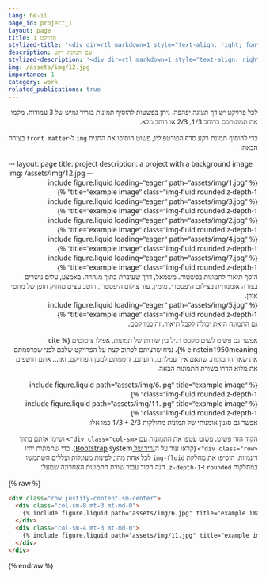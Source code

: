 ```yaml
---
lang: he-il
page_id: project_1
layout: page
title: פרויקט 1
stylized-title: '<div dir=rtl markdown=1 style="text-align: right; font-family: Segoe UI"><h1 class="post-title">פרויקט 1</h1></div>'
description: עם תמונת רקע
stylized-description: '<div dir=rtl markdown=1 style="text-align: right; font-family: Segoe UI"><p class="post-description">עם תמונת רקע</p></div>'
img: /assets/img/12.jpg
importance: 1
category: work
related_publications: true
---
```


<div dir=rtl markdown=1 style="text-align: right; font-family: Segoe UI">
לכל פרויקט יש דף תצוגה יפהפה.
ניתן בפשטות להוסיף תמונות בגריד גמיש של 3 עמודות.
מקמו את תמונותכם ברוחב 1/3, 2/3 או רוחב מלא.

כדי להוסיף תמונת רקע סדף הפורטפוליו, פשוט הוסיפו את התגית `img` ל-`front matter` בצורה הבאה:

<div dir=ltr markdown=1 style="text-align: left">
    ---
    layout: page
    title: project
    description: a project with a background image
    img: /assets/img/12.jpg
    ---
</div>
<div class="row">
    <div class="col-sm mt-3 mt-md-0">
        {% include figure.liquid loading="eager" path="assets/img/1.jpg" title="example image" class="img-fluid rounded z-depth-1" %}
        <br/>
        {% include figure.liquid loading="eager" path="assets/img/3.jpg" title="example image" class="img-fluid rounded z-depth-1" %}
    </div>
    <div class="col-sm mt-3 mt-md-0">
        {% include figure.liquid loading="eager" path="assets/img/2.jpg" title="example image" class="img-fluid rounded z-depth-1" %}
    </div>
    <div class="col-sm mt-3 mt-md-0">
        {% include figure.liquid loading="eager" path="assets/img/4.jpg" title="example image" class="img-fluid rounded z-depth-1" %}
        <br/>
        {% include figure.liquid loading="eager" path="assets/img/7.jpg" title="example image" class="img-fluid rounded z-depth-1" %}
    </div>
</div>
<div class="caption">
    הוסף תיאור לתמונות בפשטות. משמאל, דרך שעוברת בתוך מנהרה. באמצע, עלים נושרים בצורה אומנותית בצילום היפסטרי. מימין, עוד צילום היפסטרי, חוטב עצים מחזיק חופן של מחטי אורן. 
</div>
<div class="row">
    <div class="col-sm mt-3 mt-md-0">
        {% include figure.liquid loading="eager" path="assets/img/5.jpg" title="example image" class="img-fluid rounded z-depth-1" %}
    </div>
</div>
<div class="caption">
    גם התמונה הזאת יכולה לקבל תיאור. זה כמו קסם.
</div>

אפשר גם פשוט לשים טקסט רגיל בין שורות של תמונות, אפילו ציטוטים {% cite einstein1950meaning %}.
נניח שרציתם לכתוב קצת על הפרויקט שלכם לפני שפרסמתם את שאר התמונות.
שתאם איך עמלתם, הזעתם, _דיממתם_ למען הפרויקט, ואז... אתם חושפים את מלוא הדרו בשורת התמונות הבאה.

<div class="row justify-content-sm-center">
    <div class="col-sm-8 mt-3 mt-md-0">
        {% include figure.liquid path="assets/img/6.jpg" title="example image" class="img-fluid rounded z-depth-1" %}
    </div>
    <div class="col-sm-4 mt-3 mt-md-0">
        {% include figure.liquid path="assets/img/11.jpg" title="example image" class="img-fluid rounded z-depth-1" %}
    </div>
</div>
<div class="caption">
    אפשר גם סגנון אומנותי של תמונות מחולקות 2/3 + 1/3 כמו אלו.
</div>

הקוד הזה פשוט.
פשוט עטפו את התמונות עם `<div class="col-sm">` ושימו אותם בתוך `<div class="row">` (קראו עוד על ה<a href="https://getbootstrap.com/docs/4.4/layout/grid/">גריד של Bootstrap</a> system).
כדי שתמונות יהיו דינמיות, הוסיפו את מחלקת `img-fluid` לכל אחת מהן; לפינות מעוגלות וצללים השתמשו במחלקות `rounded` ו-`z-depth-1`.
הנה הקוד עבור שורת התמונות האחרונה שמעל:

<div dir=ltr markdown=1 style="text-align: left">
{% raw %}

```html
<div class="row justify-content-sm-center">
  <div class="col-sm-8 mt-3 mt-md-0">
    {% include figure.liquid path="assets/img/6.jpg" title="example image" class="img-fluid rounded z-depth-1" %}
  </div>
  <div class="col-sm-4 mt-3 mt-md-0">
    {% include figure.liquid path="assets/img/11.jpg" title="example image" class="img-fluid rounded z-depth-1" %}
  </div>
</div>
```

{% endraw %}
</div>
</div>

